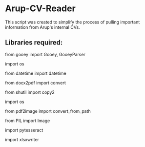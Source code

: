 # Arup-CV-Reader

This script was created to simplify the process of pulling important information from Arup's internal CVs. 

## Libraries required:
from gooey import Gooey, GooeyParser

import os

from datetime import datetime

from docx2pdf import convert

from shutil import copy2

import os

from pdf2image import convert_from_path

from PIL import Image

import pytesseract

import xlsxwriter
